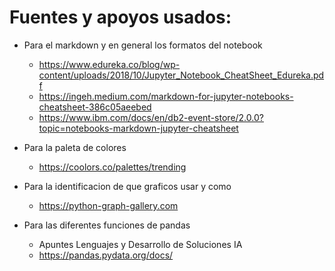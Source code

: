# Fuentes y apoyos usados:
- Para el markdown y en general los formatos del notebook
    - https://www.edureka.co/blog/wp-content/uploads/2018/10/Jupyter_Notebook_CheatSheet_Edureka.pdf
    - https://ingeh.medium.com/markdown-for-jupyter-notebooks-cheatsheet-386c05aeebed
    - https://www.ibm.com/docs/en/db2-event-store/2.0.0?topic=notebooks-markdown-jupyter-cheatsheet
    
- Para la paleta de colores
    - https://coolors.co/palettes/trending

- Para la identificacion de que graficos usar y como
    - https://python-graph-gallery.com

- Para las diferentes funciones de pandas
    - Apuntes Lenguajes y Desarrollo de Soluciones IA
    - https://pandas.pydata.org/docs/
    